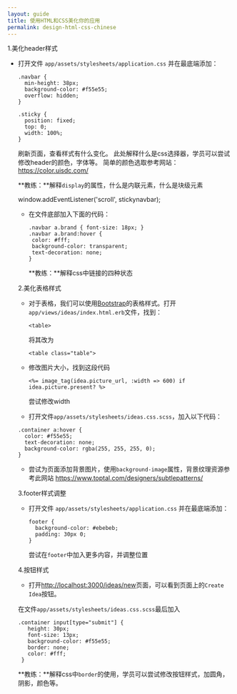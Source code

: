 ```yaml
---
layout: guide
title: 使用HTML和CSS美化你的应用
permalink: design-html-css-chinese
---
```


1.美化header样式

+ 打开文件 `app/assets/stylesheets/application.css` 并在最底端添加：

    ```
    .navbar {
      min-height: 38px;
      background-color: #f55e55;
      overflow: hidden;
    }

    .sticky {
      position: fixed;
      top: 0;
      width: 100%;
    }
    ```

    刷新页面，查看样式有什么变化。 此处解释什么是css选择器，学员可以尝试修改header的颜色，字体等。 简单的颜色选取参考网站： <https://color.uisdc.com/>

    **教练：**解释`display`的属性，什么是内联元素，什么是块级元素

  <script>const navbar = document.querySelector('#NavBar');
let top = navbar.offsetTop;
function stickynavbar() {
  if (window.scrollY >= top) {    
    navbar.classList.add('sticky');
  } else {
    navbar.classList.remove('sticky');    
  }
}</script>
window.addEventListener('scroll', stickynavbar);


+ 在文件底部加入下面的代码：

    ```
    .navbar a.brand { font-size: 18px; }
    .navbar a.brand:hover {
     color: #fff;
     background-color: transparent;
     text-decoration: none;
    }
    ```

    **教练：**解释css中链接的四种状态


2.美化表格样式

 + 对于表格，我们可以使用[Bootstrap](https://www.bootcss.com/)的表格样式。打开`app/views/ideas/index.html.erb`文件，找到：

   ```
   <table>
   ```

   将其改为

   ```
   <table class="table">
   ```

 + 修改图片大小，找到这段代码

     ```
     <%= image_tag(idea.picture_url, :width => 600) if idea.picture.present? %>
     ```

     尝试修改width


 + 打开文件`app/assets/stylesheets/ideas.css.scss`，加入以下代码：

  ```
  .container a:hover {
    color: #f55e55;
    text-decoration: none;
    background-color: rgba(255, 255, 255, 0);
  }
  ```


 + 尝试为页面添加背景图片，使用`background-image`属性，背景纹理资源参考此网站 <https://www.toptal.com/designers/subtlepatterns/>


3.footer样式调整

  + 打开文件 `app/assets/stylesheets/application.css` 并在最底端添加：

    ```
    footer {
      background-color: #ebebeb;
      padding: 30px 0;
    }
    ```

    尝试在`footer`中加入更多内容，并调整位置

4.按钮样式

  + 打开<http://localhost:3000/ideas/new>页面，可以看到页面上的`Create Idea`按钮。

   在文件`app/assets/stylesheets/ideas.css.scss`最后加入

   ```
   .container input[type="submit"] {
      height: 30px;
      font-size: 13px;
      background-color: #f55e55;
      border: none;
      color: #fff;
    }
   ```

   **教练：**解释css中`border`的使用，学员可以尝试修改按钮样式，加圆角，阴影，颜色等。

